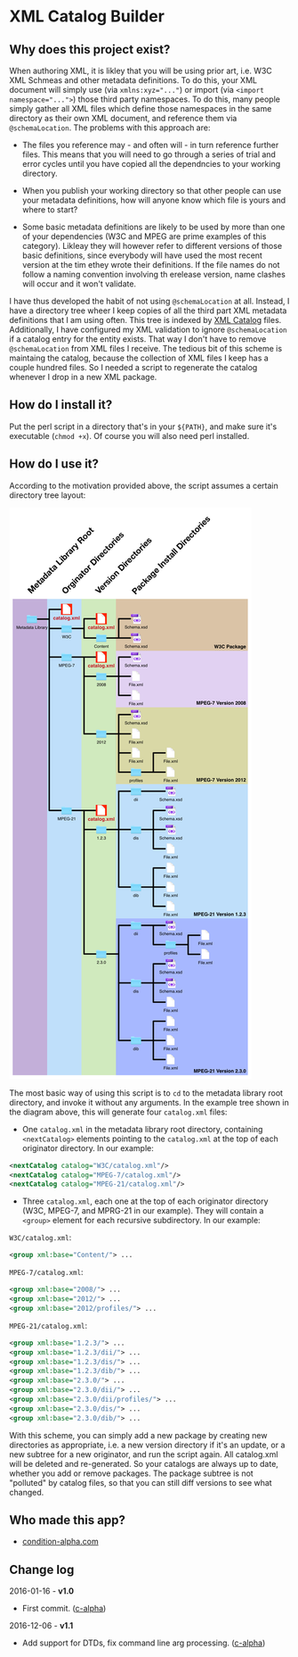 XML Catalog Builder
===================

Why does this project exist?
----------------------------

When authoring XML, it is likley that you will be using prior art, i.e. W3C XML Schmeas and other metadata definitions. To do this, your XML document will simply use (via `xmlns:xyz="..."`) or import (via `<import namespace="...">`) those third party namespaces. To do this, many people simply gather all XML files which define those namespaces in the same directory as their own XML document, and reference them via `@schemaLocation`. The problems with this approach are:

* The files you reference may - and often will - in turn reference further files. This means that you will need to go through a series of trial and error cycles until you have copied all the dependncies to your working directory.

* When you publish your working directory so that other people can use your metadata definitions, how will anyone know which file is yours and where to start?

* Some basic metadata definitions are likely to be used by more than one of your dependencies (W3C and MPEG are prime examples of this category). Likleay they will however refer to different versions of those basic definitions, since everybody will have used the most recent version at the tim ethey wrote their definitions. If the file names do not follow a naming convention involving th erelease version, name clashes will occur and it won't validate.

I have thus developed the habit of not using `@schemaLocation` at all. Instead, I have a directory tree wheer I keep copies of all the third part XML metadata definitions that I am using often. This tree is indexed by [XML Catalog](https://www.oasis-open.org/committees/download.php/14810/xml-catalogs.pdf) files. Additionally, I have configured my XML validation to ignore `@schemaLocation` if a catalog entry for the entity exists. That way I don't have to remove `@schemaLocation` from XML files I receive. The tedious bit of this scheme is maintaing the catalog, because the collection of XML files I keep has a couple hundred files. So I needed a script to regenerate the catalog whenever I drop in a new XML package.

How do I install it?
--------------------

Put the perl script in a directory that's in your `${PATH}`, and make sure it's executable (`chmod +x`). Of course you will also need perl installed.

How do I use it?
----------------

According to the motivation provided above, the script assumes a certain directory tree layout:

![Metadata Library Structure](https://github.com/c-alpha/XMLCatalogBuilder/raw/master/LibraryStructure.png)

The most basic way of using this script is to `cd` to the metadata library root directory, and invoke it without any arguments. In the example tree shown in the diagram above, this will generate four `catalog.xml` files:

* One `catalog.xml` in the metadata library root directory, containing `<nextCatalog>` elements pointing to the `catalog.xml` at the top of each originator directory. In our example:
```xml
<nextCatalog catalog="W3C/catalog.xml"/>
<nextCatalog catalog="MPEG-7/catalog.xml"/>
<nextCatalog catalog="MPEG-21/catalog.xml"/>
```
* Three `catalog.xml`, each one at the top of each originator directory (W3C, MPEG-7, and MPRG-21 in our example). They will contain a `<group>` element for each recursive subdirectory. In our example:

`W3C/catalog.xml`:
```xml
<group xml:base="Content/"> ...
```

`MPEG-7/catalog.xml`:
```xml
<group xml:base="2008/"> ...
<group xml:base="2012/"> ...
<group xml:base="2012/profiles/"> ...
```

`MPEG-21/catalog.xml`:
```xml
<group xml:base="1.2.3/"> ...
<group xml:base="1.2.3/dii/"> ...
<group xml:base="1.2.3/dis/"> ...
<group xml:base="1.2.3/dib/"> ...
<group xml:base="2.3.0/"> ...
<group xml:base="2.3.0/dii/"> ...
<group xml:base="2.3.0/dii/profiles/"> ...
<group xml:base="2.3.0/dis/"> ...
<group xml:base="2.3.0/dib/"> ...
```

With this scheme, you can simply add a new package by creating new directories as appropriate, i.e. a new version directory if it's an update, or a new subtree for a new originator, and run the script again. All catalog.xml will be deleted and re-generated. So your catalogs are always up to date, whether you add or remove packages. The package subtree is not "polluted" by catalog files, so that you can still diff versions to see what changed.


Who made this app?
------------------

* [condition-alpha.com](https://github.com/c-alpha)

Change log
----------

2016-01-16 - **v1.0**

* First commit. ([c-alpha](https://github.com/c-alpha))

2016-12-06 - **v1.1**

* Add support for DTDs, fix command line arg processing. ([c-alpha](https://github.com/c-alpha))
